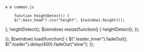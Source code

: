 <div class="loader">
		<div class="loader_inner"></div>
	</div>
	
	и в common.js
	
		function heightDetect() {
		$(".main_head").css("height", $(window).height());
};
		heightDetect();
		$(window).resize(function()	{
			heightDetect();
});

});
$(window).load(function() {
$(".loader_Inner").fadeOut();
$(".loader").delay(400).fadeOut("slow");
});
